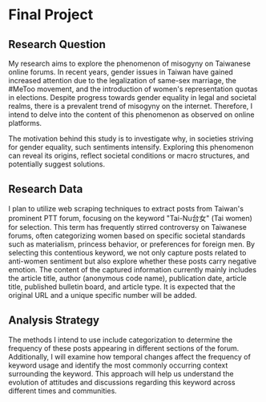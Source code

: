 # Final Project
## Research Question
My research aims to explore the phenomenon of misogyny on Taiwanese online forums. In recent years, gender issues in Taiwan have gained increased attention due to the legalization of same-sex marriage, the #MeToo movement, and the introduction of women's representation quotas in elections. Despite progress towards gender equality in legal and societal realms, there is a prevalent trend of misogyny on the internet. Therefore, I intend to delve into the content of this phenomenon as observed on online platforms.

The motivation behind this study is to investigate why, in societies striving for gender equality, such sentiments intensify. Exploring this phenomenon can reveal its origins, reflect societal conditions or macro structures, and potentially suggest solutions.

## Research Data


I plan to utilize web scraping techniques to extract posts from Taiwan's prominent PTT forum, focusing on the keyword "Tai-Nu台女" (Tai women) for selection. This term has frequently stirred controversy on Taiwanese forums, often categorizing women based on specific societal standards such as materialism, princess behavior, or preferences for foreign men. By selecting this contentious keyword, we not only capture posts related to anti-women sentiment but also explore whether these posts carry negative emotion. 
The content of the captured information currently mainly includes the article title, author (anonymous code name), publication date, article title, published bulletin board, and article type. It is expected that the original URL and a unique specific number will be added.

## Analysis Strategy
The methods I intend to use include categorization to determine the frequency of these posts appearing in different sections of the forum. Additionally, I will examine how temporal changes affect the frequency of keyword usage and identify the most commonly occurring context surrounding the keyword. This approach will help us understand the evolution of attitudes and discussions regarding this keyword across different times and communities.
